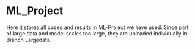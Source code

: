 # ML_Project
Here it stores all codes and results in ML-Project we have used.
Since part of large data and model scales too large, they are uploaded individually in Branch Largedata.
